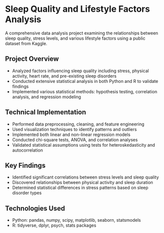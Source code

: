 # Sleep Quality and Lifestyle Factors Analysis

A comprehensive data analysis project examining the relationships between sleep quality, stress levels, and various lifestyle factors using a public dataset from Kaggle.

## Project Overview
- Analyzed factors influencing sleep quality including stress, physical activity, heart rate, and pre-existing sleep disorders
- Conducted extensive statistical analysis in both Python and R to validate findings
- Implemented various statistical methods: hypothesis testing, correlation analysis, and regression modeling

## Technical Implementation
- Performed data preprocessing, cleaning, and feature engineering
- Used visualization techniques to identify patterns and outliers
- Implemented both linear and non-linear regression models
- Conducted chi-square tests, ANOVA, and correlation analyses
- Validated statistical assumptions using tests for heteroskedasticity and autocorrelation

## Key Findings
- Identified significant correlations between stress levels and sleep quality
- Discovered relationships between physical activity and sleep duration
- Determined statistical differences in stress patterns based on sleep disorder types

## Technologies Used
- Python: pandas, numpy, scipy, matplotlib, seaborn, statsmodels
- R: tidyverse, dplyr, psych, stats packages
